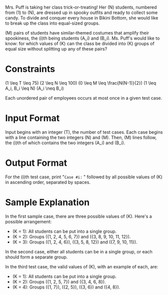 Mrs. Puff is taking her class trick-or-treating! Her \(N\) students, numbered from \(1\) to \(N\), are dressed up in spooky outfits and ready to collect some candy. To divide and conquer every house in Bikini Bottom, she would like to break up the class into equal-sized groups.

\(M\) pairs of students have similar-themed costumes that amplify their spookiness, the \(i\)th being students \(A_i\) and \(B_i\). Ms. Puff's would like to know: for which values of \(K\) can the class be divided into \(K\) groups of equal size without splitting up any of these pairs?

# Constraints

\(1 \leq T \leq 75\)
\(2 \leq N \leq 100\)
\(0 \leq M \leq \frac{N(N-1)}{2}\)
\(1 \leq A_i, B_i \leq N\)
\(A_i \neq B_i\)

Each unordered pair of employees occurs at most once in a given test case.


# Input Format

Input begins with an integer \(T\), the number of test cases. Each case begins with a line containing the two integers \(N\) and \(M\). Then, \(M\) lines follow, the \(i\)th of which contains the two integers \(A_i\) and \(B_i\).


# Output Format

For the \(i\)th test case, print "`Case #i:` " followed by all possible values of \(K\) in ascending order, separated by spaces.


# Sample Explanation

In the first sample case, there are three possible values of \(K\). Here's a possible arrangement:
- \(K = 1\): All students can be put into a single group.
- \(K = 2\): Groups \(\{1, 2, 4, 5, 6, 7\}\) and \(\{3, 8, 9, 10, 11, 12\}\).
- \(K = 3\): Groups \(\{1, 2, 4, 6\}\), \(\{3, 5, 8, 12\}\) and \(\{7, 9, 10, 11\}\).

In the second case, either all students can be in a single group, or each should form a separate group.

In the third test case, the valid values of \(K\), with an example of each, are:
- \(K = 1\): All students can be put into a single group.
- \(K = 2\): Groups \(\{1, 2, 5, 7\}\) and \(\{3, 4, 6, 8\}\).
- \(K = 4\): Groups \(\{1, 7\}\), \(\{2, 5\}\), \(\{3, 6\}\) and \(\{4, 8\}\).
